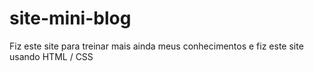# site-mini-blog
Fiz este site para treinar mais ainda meus conhecimentos e fiz este site usando HTML / CSS

